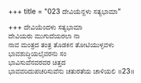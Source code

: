 +++
title = "023 ದೇವಿಯೆನ್ದಳು ಸತ್ಯಭಾಮಾ"

+++
ದೇವಿಯೆಂದಳು ಸತ್ಯಭಾಮಾ  
ದೇವಿಯರು ಮುಗುದೆಯರಲಾ ನಾ  
ನಾವ ಮಂತ್ರದ ತಂತ್ರ ತೊಡಕಿನ ತೋಟಿಯುಳ್ಳವಳು   
ಭಾವಶುದ್ಧಿಯಲೈವರನು ಸಂ  
ಭಾವಿಸುವೆನವರವರ ಚಿತ್ತದ  
ಭಾವವರಿದುಪಚರಿಸುವೆನು ಚತುರತೆಯ ಚಾಳಿಯಲಿ      ॥23॥